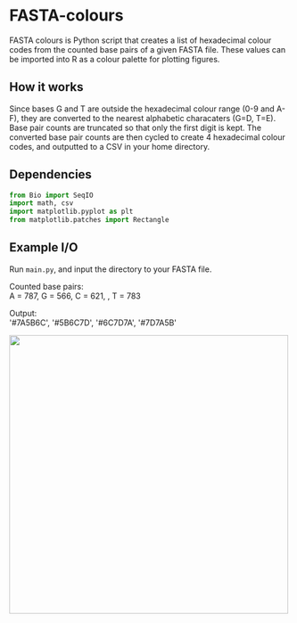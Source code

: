 # FASTA-colours
FASTA colours is Python script that creates a list of hexadecimal colour codes from the counted base pairs of a given FASTA file. These values can be imported into R as a colour palette for plotting figures.  

## How it works  
Since bases G and T are outside the hexadecimal colour range (0-9 and A-F), they are converted to the nearest alphabetic characaters (G=D, T=E). Base pair counts are truncated so that only the first digit is kept. The converted base pair counts are then cycled to create 4 hexadecimal colour codes, and outputted to a CSV in your home directory.

## Dependencies  
```python
from Bio import SeqIO
import math, csv
import matplotlib.pyplot as plt
from matplotlib.patches import Rectangle
```  

## Example I/O  
Run ```main.py```, and input the directory to your FASTA file.  

Counted base pairs:   
A = 787, G = 566, C = 621, , T = 783  

Output:  
'#7A5B6C', '#5B6C7D', '#6C7D7A', '#7D7A5B'  

<img align="left" src="https://raw.githubusercontent.com/alexpinch/FASTA-colours/main/example_data/example_palette.png" width=500/>  
